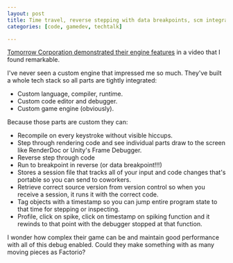 ```yaml
---
layout: post
title: Time travel, reverse stepping with data breakpoints, scm integration in Tomorrow Corporation's engine (Talk)
categories: [code, gamedev, techtalk]

---
```


[Tomorrow Corporation demonstrated their engine features](https://www.youtube.com/watch?v=72y2EC5fkcE) in a video that I found remarkable.

I've never seen a custom engine that impressed me so much. They've built a whole tech stack so all parts are tightly integrated:

* Custom language, compiler, runtime.
* Custom code editor and debugger.
* Custom game engine (obviously).

Because those parts are custom they can:

* Recompile on every keystroke without visible hiccups.
* Step through rendering code and see individual parts draw to the screen like RenderDoc or Unity's Frame Debugger.
* Reverse step through code
* Run to breakpoint in reverse (or data breakpoint!!!)
* Stores a session file that tracks all of your input and code changes that's portable so you can send to coworkers.
* Retrieve correct source version from version control so when you receive a session, it runs it with the correct code.
* Tag objects with a timestamp so you can jump entire program state to that time for stepping or inspecting.
* Profile, click on spike, click on timestamp on spiking function and it rewinds to that point with the debugger stopped at that function.

I wonder how complex their game can be and maintain good performance with all of this debug enabled. Could they make something with as many moving pieces as Factorio?
